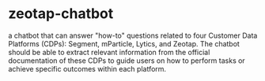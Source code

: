 # zeotap-chatbot
a chatbot that can answer "how-to" questions related to four Customer Data Platforms (CDPs): Segment, mParticle, Lytics, and Zeotap. The chatbot should be able to extract relevant information from the official documentation of these CDPs to guide users on how to perform tasks or achieve specific outcomes within each platform.
